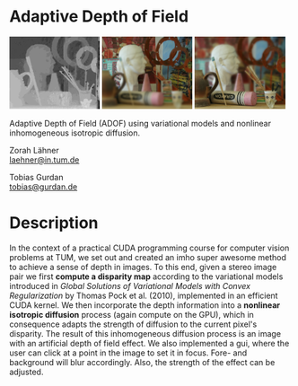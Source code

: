 Adaptive Depth of Field
====


<img src="results/disparity/art_rhuber_d32_i500.png" width=32% />
<img src="results/diffusion/art/sq_500_back.png" width=32% />
<img src="results/diffusion/art/sq_500_front.png" width=32% />

Adaptive Depth of Field (ADOF) using variational models and nonlinear inhomogeneous isotropic diffusion.

Zorah Lähner<br>
laehner@in.tum.de<br>

Tobias Gurdan<br>
tobias@gurdan.de<br>

Description
===

In the context of a practical CUDA programming course for computer vision problems at TUM, we set out and created an imho super awesome method to achieve a sense of depth in images.
To this end, given a stereo image pair we first **compute a disparity map** according to the variational models introduced in *Global Solutions of Variational Models with Convex Regularization* by Thomas Pock et al. (2010), implemented in an efficient CUDA kernel.
We then incorporate the depth information into a **nonlinear isotropic diffusion** process (again compute on the GPU), which in consequence adapts the strength of diffusion to the current pixel's disparity.
The result of this inhomogeneous diffusion process is an image with an artificial depth of field effect.
We also implemented a gui, where the user can click at a point in the image to set it in focus.
Fore- and background will blur accordingly.
Also, the strength of the effect can be adjusted.
